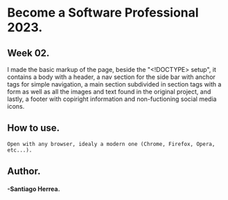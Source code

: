 # Become a Software Professional 2023.
## Week 02.
I made the basic markup of the page, beside the "<!DOCTYPE> setup", it contains a body with a header, a nav section for the side bar with anchor tags for simple navigation, a main section subdivided in section tags with a form as well as all the images and text found in the original project, and lastly, a footer with copiright information and non-fuctioning social media icons.
## How to use.
```
Open with any browser, idealy a modern one (Chrome, Firefox, Opera, etc...).
```
## Author.
#### -Santiago Herrea.
